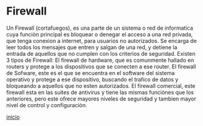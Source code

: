 # Firewall
Un Firewall (cortafuegos), es una parte de un sistema o red de informatica cuya funciòn principal es bloquear o denegar el acceso a una red privada, que tenga conexion a internet, para usuarios no autorizados. Se encarga de leer todos los mensajes que entren y salgan de una red, y detiene la entrada de aquellos que no cumplen con los criterios de seguridad. Existen 3 tipos de Firewall: 
El firewall de hardware, que es comunmente hallado en routers y protege a los dispositivos que se conecten a ese router.
El firewall de Sofware, este es el que se encuentra en el software del sistema operativo y protege a ese dispositivo, buscando el trafico de datos y bloqueando a aquellos que no esten autorizados.
El firewall comercial, este firewall esta en las suites de antivirus y tiene las mismas funciònes que los anteriores, pero este ofrece mayores niveles de seguridad y tambien mayor nivel de control y configuraciòn.
  
[inicio](README.md)
